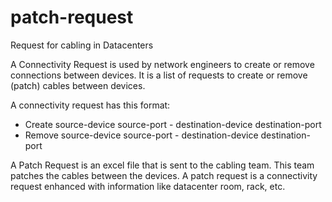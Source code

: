 # patch-request
Request for cabling in Datacenters

A Connectivity Request is used by network engineers to create or remove connections between devices.
It is a list of requests to create or remove (patch) cables between devices.

A connectivity request has this format:
* Create source-device source-port  -  destination-device destination-port
* Remove source-device source-port  -  destination-device destination-port

A Patch Request is an excel file that is sent to the cabling team.
This team patches the cables between the devices.
A patch request is a connectivity request enhanced with information like datacenter room, rack, etc.
